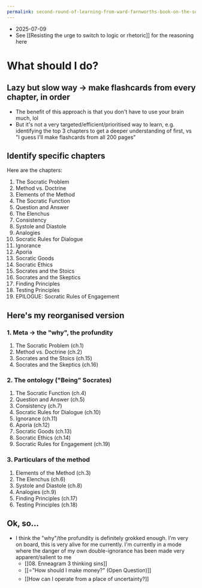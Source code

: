 ```yaml
---
permalink: second-round-of-learning-from-ward-farnworths-book-on-the-socratic-method
---
```


- 2025-07-09
- See [[Resisting the urge to switch to logic or rhetoric]] for the reasoning here
# What should I do?
## Lazy but slow way → make flashcards from every chapter, in order
- The benefit of this approach is that you don't have to use your brain much, lol
- But it's not a very targeted/efficient/prioritised way to learn, e.g. identifying the top 3 chapters to get a deeper understanding of first, vs "I guess I'll make flashcards from all 200 pages"
## Identify specific chapters
Here are the chapters:
1. The Socratic Problem
2. Method vs. Doctrine
3. Elements of the Method
4. The Socratic Function
5. Question and Answer
6. The Elenchus
7. Consistency
8. Systole and Diastole
9. Analogies
10. Socratic Rules for Dialogue
11. Ignorance
12. Aporia
13. Socratic Goods
14. Socratic Ethics
15. Socrates and the Stoics
16. Socrates and the Skeptics
17. Finding Principles
18. Testing Principles
19. EPILOGUE: Socratic Rules of Engagement
## Here's my reorganised version
### 1. Meta → the "why", the profundity
1. The Socratic Problem (ch.1)
2. Method vs. Doctrine (ch.2)
3. Socrates and the Stoics (ch.15)
4. Socrates and the Skeptics (ch.16)
### 2. The ontology ("Being" Socrates)
1. The Socratic Function (ch.4)
2. Question and Answer (ch.5)
3. Consistency (ch.7)
4. Socratic Rules for Dialogue (ch.10)
5. Ignorance (ch.11)
6. Aporia (ch.12)
7. Socratic Goods (ch.13)
8. Socratic Ethics (ch.14)
9. Socratic Rules for Engagement (ch.19)
### 3. Particulars of the method
1. Elements of the Method (ch.3)
2. The Elenchus (ch.6)
3. Systole and Diastole (ch.8)
4. Analogies (ch.9)
5. Finding Principles (ch.17)
6. Testing Principles (ch.18)
## Ok, so...
- I think the "why"/the profundity is definitely grokked enough. I'm very on board, this is very alive for me currently. I'm currently in a mode where the danger of my own double-ignorance has been made very apparent/salient to me
	- [[08. Enneagram 3 thinking sins]]
	- [[⭐️"How should I make money?" (Open Question)]]
	- [[How can I operate from a place of uncertainty?]]